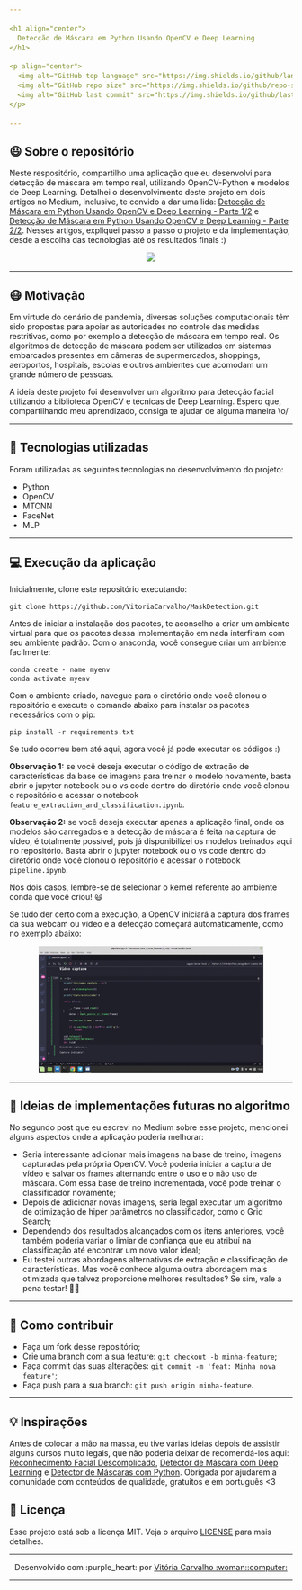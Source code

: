 ```yaml
---

<h1 align="center">
  Detecção de Máscara em Python Usando OpenCV e Deep Learning
</h1>

<p align="center">
  <img alt="GitHub top language" src="https://img.shields.io/github/languages/top/VitoriaCarvalho/MaskDetection">
  <img alt="GitHub repo size" src="https://img.shields.io/github/repo-size/VitoriaCarvalho/MaskDetection">
  <img alt="GitHub last commit" src="https://img.shields.io/github/last-commit/VitoriaCarvalho/MaskDetection">
</p>

---
```


## :smiley: Sobre o repositório

Neste respositório, compartilho uma aplicação que eu desenvolvi para detecção de máscara em tempo real, utilizando OpenCV-Python e modelos de Deep Learning. Detalhei o desenvolvimento deste projeto em dois artigos no Medium, inclusive, te convido a dar uma lida: [Detecção de Máscara em Python Usando OpenCV e Deep Learning - Parte 1/2](https://vitoria-carvalho.medium.com/detec%C3%A7%C3%A3o-de-m%C3%A1scara-em-python-usando-opencv-e-deep-learning-parte-1-2-92c66799934e) e [Detecção de Máscara em Python Usando OpenCV e Deep Learning - Parte 2/2](https://vitoria-carvalho.medium.com/detec%C3%A7%C3%A3o-de-m%C3%A1scara-em-python-usando-opencv-e-deep-learning-parte-2-2-ee65644bb9d5). Nesses artigos, expliquei passo a passo o projeto e da implementação, desde a escolha das tecnologias até os resultados finais :)

<p align="center">
  <img src="./assets_readme/mask_detection.gif" width="400"/>
</p>

---

## :mask: Motivação

Em virtude do cenário de pandemia, diversas soluções computacionais têm sido propostas para apoiar as autoridades no controle das medidas restritivas, como por exemplo a detecção de máscara em tempo real. Os algoritmos de detecção de máscara podem ser utilizados em sistemas embarcados presentes em câmeras de supermercados, shoppings, aeroportos, hospitais, escolas e outros ambientes que acomodam um grande número de pessoas.

A ideia deste projeto foi desenvolver um algoritmo para detecção facial utilizando a biblioteca OpenCV e técnicas de Deep Learning. Espero que, compartilhando meu aprendizado, consiga te ajudar de alguma maneira \o/

---

## :rocket: Tecnologias utilizadas

<p align="justify">Foram utilizadas as seguintes tecnologias no desenvolvimento do projeto:</p>

- Python
- OpenCV
- MTCNN
- FaceNet
- MLP

---

## :computer: Execução da aplicação

Inicialmente, clone este repositório executando:

    git clone https://github.com/VitoriaCarvalho/MaskDetection.git
    
Antes de iniciar a instalação dos pacotes, te aconselho a criar um ambiente virtual para que os pacotes dessa implementação em nada interfiram com seu ambiente padrão. Com o anaconda, você consegue criar um ambiente facilmente:

    conda create - name myenv
    conda activate myenv
    
Com o ambiente criado, navegue para o diretório onde você clonou o repositório e execute o comando abaixo para instalar os pacotes necessários com o pip:

    pip install -r requirements.txt
    
Se tudo ocorreu bem até aqui, agora você já pode executar os códigos :)

**Observação 1:** se você deseja executar o código de extração de características da base de imagens para treinar o modelo novamente, basta abrir o jupyter notebook ou o vs code dentro do diretório onde você clonou o repositório e acessar o notebook `feature_extraction_and_classification.ipynb`.

**Observação 2:** se você deseja executar apenas a aplicação final, onde os modelos são carregados e a detecção de máscara é feita na captura de vídeo, é totalmente possível, pois já disponibilizei os modelos treinados aqui no repositório. Basta abrir o jupyter notebook ou o vs code dentro do diretório onde você clonou o repositório e acessar o notebook `pipeline.ipynb`.

Nos dois casos, lembre-se de selecionar o kernel referente ao ambiente conda que você criou! :smiley:

Se tudo der certo com a execução, a OpenCV iniciará a captura dos frames da sua webcam ou vídeo e a detecção começará automaticamente, como no exemplo abaixo:

<p align="center">
  <img src="./assets_readme/md_execution_edit.gif" width="400"/>
</p>

---

## :pencil: Ideias de implementações futuras no algoritmo

No segundo post que eu escrevi no Medium sobre esse projeto, mencionei alguns aspectos onde a aplicação poderia melhorar:

* Seria interessante adicionar mais imagens na base de treino, imagens capturadas pela própria OpenCV. Você poderia iniciar a captura de vídeo e salvar os frames alternando entre o uso e o não uso de máscara. Com essa base de treino incrementada, você pode treinar o classificador novamente;
* Depois de adicionar novas imagens, seria legal executar um algoritmo de otimização de hiper parâmetros no classificador, como o Grid Search;
* Dependendo dos resultados alcançados com os itens anteriores, você também poderia variar o limiar de confiança que eu atribuí na classificação até encontrar um novo valor ideal;
* Eu testei outras abordagens alternativas de extração e classificação de características. Mas você conhece alguma outra abordagem mais otimizada que talvez proporcione melhores resultados? Se sim, vale a pena testar! :muscle::clap:

---

## :muscle: Como contribuir

- Faça um fork desse repositório;
- Crie uma branch com a sua feature: `git checkout -b minha-feature`;
- Faça commit das suas alterações: `git commit -m 'feat: Minha nova feature'`;
- Faça push para a sua branch: `git push origin minha-feature`.

---

## :bulb: Inspirações

Antes de colocar a mão na massa, eu tive várias ideias depois de assistir alguns cursos muito legais, que não poderia deixar de recomendá-los aqui: [Reconhecimento Facial Descomplicado](https://youtube.com/playlist?list=PLbmt8d_ueDMWy8tXfsIlgOvVjyLoCAYsF), [Detector de Máscara com Deep Learning](https://youtu.be/PT45jhlQD7M) e [Detector de Máscaras com Python](https://iaexpert.academy/conteudo-assinatura/detector-de-mascaras-com-python/). Obrigada por ajudarem a comunidade com conteúdos de qualidade, gratuitos e em português <3

## :memo: Licença

Esse projeto está sob a licença MIT. Veja o arquivo [LICENSE](https://github.com/VitoriaCarvalho/MaskDetection/blob/master/LICENSE) para mais detalhes.

---

<p align="center">Desenvolvido com :purple_heart: por <a href="https://www.linkedin.com/in/vit%C3%B3ria-carvalho-90210b19a/">Vitória Carvalho :woman::computer:</a></p>

---
